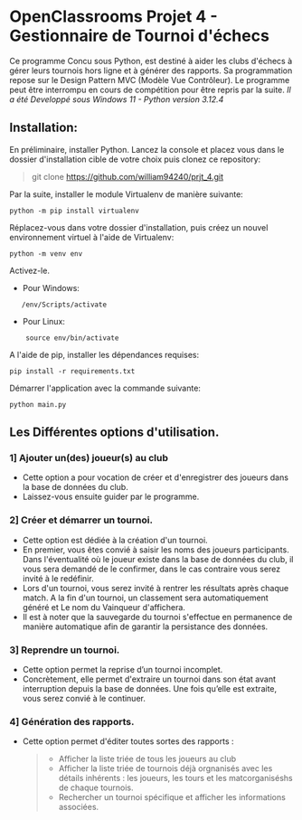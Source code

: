 # OpenClassrooms Projet 4 - Gestionnaire de Tournoi d'échecs
Ce programme Concu sous Python, est destiné à aider les clubs d'échecs à gérer leurs tournois hors ligne et à générer des rapports. Sa programmation repose sur le Design Pattern MVC (Modèle Vue Contrôleur). Le programme peut être interrompu en cours de compétition pour être repris par la suite.
_Il a été Developpé sous Windows 11 - Python version 3.12.4_
## Installation:
En préliminaire, installer Python.
Lancez la console et placez vous dans le dossier d'installation cible de votre choix puis clonez ce repository:

> git clone https://github.com/william94240/prjt_4.git

Par la suite, installer le module Virtualenv de manière suivante:
````
python -m pip install virtualenv
````
Réplacez-vous dans votre dossier d'installation, puis créez un nouvel environnement virtuel à l'aide de Virtualenv:
```
python -m venv env
```
Activez-le.
* Pour Windows:
 ```
    /env/Scripts/activate
 ```
* Pour Linux:
```
    source env/bin/activate
```
A l'aide de pip, installer les dépendances requises:
```
pip install -r requirements.txt
```
Démarrer l'application avec la commande suivante:
```
python main.py
```

## Les Différentes options d'utilisation.
### 1] Ajouter un(des) joueur(s) au club
- Cette option a pour vocation de créer et d'enregistrer des joueurs dans la base de données du club.
- Laissez-vous ensuite guider par le programme.
### 2] Créer et démarrer un tournoi.
- Cette option est dédiée à la création d'un tournoi.
- En premier, vous êtes convié à saisir les noms des joueurs participants. Dans l'éventualité où le joueur existe dans la base de données du club, il vous sera demandé de le confirmer, dans le cas contraire vous serez invité à le redéfinir.
- Lors d'un tournoi, vous serez invité à rentrer les résultats après chaque match. A la fin d'un tournoi, un classement sera automatiquement généré et Le nom du Vainqueur d'affichera.
- Il est à noter que la sauvegarde du tournoi s'effectue en permanence de manière automatique afin de garantir la persistance des données.
### 3] Reprendre un tournoi.
- Cette option permet la reprise d’un tournoi incomplet.
- Concrètement, elle permet d'extraire un tournoi dans son état avant interruption depuis la base de données. Une fois qu’elle est extraite, vous serez convié à le continuer.
### 4] Génération des rapports.
- Cette option permet d'éditer toutes sortes des rapports :
    > - Afficher la liste triée de tous les joueurs au club
    > - Afficher la liste triée de tournois déjà orgnanisés avec les détails inhérents : les joueurs, les tours et les matcorganiséshs de chaque tournois.
    > - Rechercher un tournoi spécifique et afficher les informations associées.

